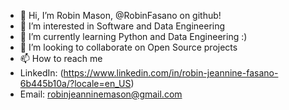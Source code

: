 - 👋 Hi, I’m Robin Mason, @RobinFasano on github!
- 👀 I’m interested in Software and Data Engineering 
- 🌱 I’m currently learning Python and Data Engineering :) 
- 💞️ I’m looking to collaborate on Open Source projects
- 📫 How to reach me
- LinkedIn: (https://www.linkedin.com/in/robin-jeannine-fasano-6b445b10a/?locale=en_US)
- Email: robinjeanninemason@gmail.com
